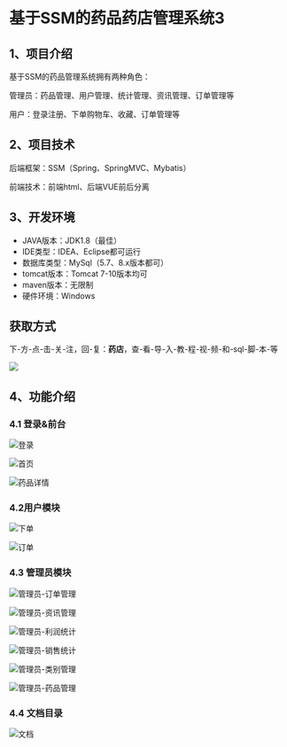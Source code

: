 # 基于SSM的药品药店管理系统3



## 1、项目介绍

基于SSM的药品管理系统拥有两种角色：

管理员：药品管理、用户管理、统计管理、资讯管理、订单管理等

用户：登录注册、下单购物车、收藏、订单管理等

## 2、项目技术

后端框架：SSM（Spring、SpringMVC、Mybatis）

前端技术：前端html、后端VUE前后分离

## 3、开发环境

- JAVA版本：JDK1.8（最佳）
- IDE类型：IDEA、Eclipse都可运行
- 数据库类型：MySql（5.7、8.x版本都可） 
- tomcat版本：Tomcat 7-10版本均可
- maven版本：无限制
- 硬件环境：Windows
## 获取方式
下-方-点-击-关-注，回-复：**药店**，查-看-导-入-教-程-视-频-和-sql-脚-本-等

 ![](https://www.codeshop.fun/Typora-Images/202205281253739.png)

## 4、功能介绍

### 4.1 登录&前台

![登录](https://www.codeshop.fun/Typora-Images/202409102259117.jpg)

![首页](https://www.codeshop.fun/Typora-Images/202409102259474.jpg)

![药品详情](https://www.codeshop.fun/Typora-Images/202409102259780.jpg)

### 4.2用户模块

![下单](https://www.codeshop.fun/Typora-Images/202409102259795.jpg)

![订单](https://www.codeshop.fun/Typora-Images/202409102259803.jpg)

### 4.3 管理员模块

![管理员-订单管理](https://www.codeshop.fun/Typora-Images/202409102259366.jpg)

![管理员-资讯管理](https://www.codeshop.fun/Typora-Images/202409102259390.jpg)

![管理员-利润统计](https://www.codeshop.fun/Typora-Images/202409102259412.jpg)

![管理员-销售统计](https://www.codeshop.fun/Typora-Images/202409102259447.jpg)

![管理员-类别管理](https://www.codeshop.fun/Typora-Images/202409102259428.jpg)

![管理员-药品管理](https://www.codeshop.fun/Typora-Images/202409102259466.jpg)

### 4.4 文档目录

![文档](https://www.codeshop.fun/Typora-Images/202409102258487.jpg)

